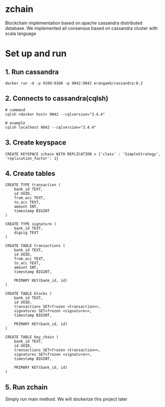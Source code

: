 # zchain

Blockchain implementation based on apache cassandra distributed database. We implemented all consensus 
based on cassandra cluster with scala language

# Set up and run

## 1. Run cassandra 

```
docker run -d -p 9160:9160 -p 9042:9042 erangaeb/cassandra:0.2
```

## 2. Connects to cassandra(cqlsh) 

```
# command
cqlsh <docker host> 9042 --cqlversion="3.4.4"

# example
cqlsh localhost 9042 --cqlversion="3.4.4"
```

## 3. Create keyspace

```
CREATE KEYSPACE zchain WITH REPLICATION = {'class' : 'SimpleStrategy', 'replication_factor': 1}
```

## 4. Create tables

```
CREATE TYPE transaction (
    bank_id TEXT,
    id UUID,
    from_acc TEXT,
    to_acc TEXT,
    amount INT,
    timestamp BIGINT
)

CREATE TYPE signature (
    bank_id TEXT,
    digsig TEXT
)

CREATE TABLE transactions (
    bank_id TEXT,
    id UUID,
    from_acc TEXT,
    to_acc TEXT,
    amount INT,
    timestamp BIGINT,

    PRIMARY KEY(bank_id, id)
)

CREATE TABLE blocks (
    bank_id TEXT,
    id UUID,
    transactions SET<frozen <transaction>>,
    signatures SET<frozen <signature>>,
    timestamp BIGINT,

    PRIMARY KEY(bank_id, id)
)

CREATE TABLE key_chain (
    bank_id TEXT,
    id UUID,
    transactions SET<frozen <transaction>>,
    signatures SET<frozen <signature>>,
    timestamp BIGINT,

    PRIMARY KEY(bank_id, id)
)
```

## 5. Run zchain

Simply run main method. We will dockerize this project later